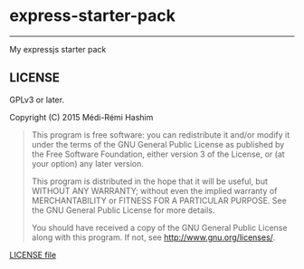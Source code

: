# express-starter-pack
---

My expressjs starter pack

## LICENSE

GPLv3 or later.

Copyright (C) 2015 Médi-Rémi Hashim

> This program is free software: you can redistribute it and/or modify it
> under the terms of the GNU General Public License as published by the Free
> Software Foundation, either version 3 of the License, or (at your option)
> any later version.
>
> This program is distributed in the hope that it will be useful, but WITHOUT
> ANY WARRANTY; without even the implied warranty of MERCHANTABILITY or
> FITNESS FOR A PARTICULAR PURPOSE. See the GNU General Public License for
> more details.
>
> You should have received a copy of the GNU General Public License along with
> this program. If not, see http://www.gnu.org/licenses/.

[LICENSE file](LICENSE)
